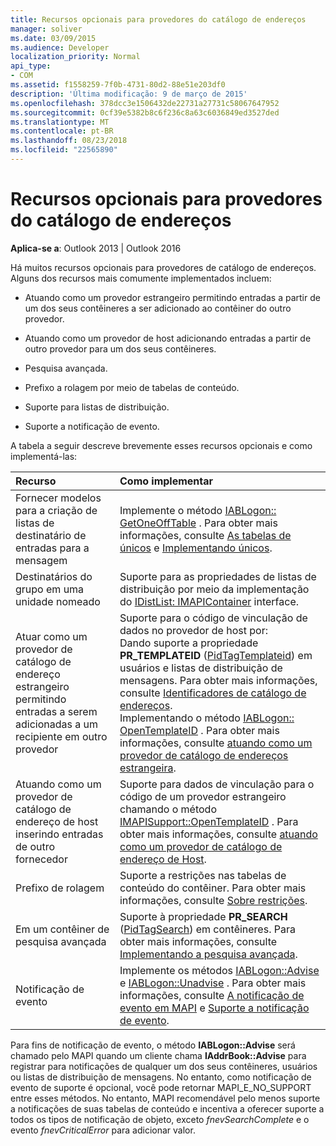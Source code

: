 ```yaml
---
title: Recursos opcionais para provedores do catálogo de endereços
manager: soliver
ms.date: 03/09/2015
ms.audience: Developer
localization_priority: Normal
api_type:
- COM
ms.assetid: f1558259-7f0b-4731-80d2-88e51e203df0
description: 'Última modificação: 9 de março de 2015'
ms.openlocfilehash: 378dcc3e1506432de22731a27731c58067647952
ms.sourcegitcommit: 0cf39e5382b8c6f236c8a63c6036849ed3527ded
ms.translationtype: MT
ms.contentlocale: pt-BR
ms.lasthandoff: 08/23/2018
ms.locfileid: "22565890"
---
```

# <a name="optional-features-for-address-book-providers"></a>Recursos opcionais para provedores do catálogo de endereços

  
  
**Aplica-se a**: Outlook 2013 | Outlook 2016 
  
Há muitos recursos opcionais para provedores de catálogo de endereços. Alguns dos recursos mais comumente implementados incluem:
  
- Atuando como um provedor estrangeiro permitindo entradas a partir de um dos seus contêineres a ser adicionado ao contêiner do outro provedor.
    
- Atuando como um provedor de host adicionando entradas a partir de outro provedor para um dos seus contêineres.
    
- Pesquisa avançada.
    
- Prefixo a rolagem por meio de tabelas de conteúdo.
    
- Suporte para listas de distribuição.
    
- Suporte a notificação de evento.
    
A tabela a seguir descreve brevemente esses recursos opcionais e como implementá-las:
  
|**Recurso**|**Como implementar**|
|:-----|:-----|
|Fornecer modelos para a criação de listas de destinatário de entradas para a mensagem  <br/> |Implemente o método [IABLogon:: GetOneOffTable](iablogon-getoneofftable.md) . Para obter mais informações, consulte [As tabelas de únicos](one-off-tables.md) e [Implementando únicos](implementing-one-off-tables.md).  <br/> |
|Destinatários do grupo em uma unidade nomeado  <br/> |Suporte para as propriedades de listas de distribuição por meio da implementação do [IDistList: IMAPIContainer](idistlistimapicontainer.md) interface.  <br/> |
|Atuar como um provedor de catálogo de endereço estrangeiro permitindo entradas a serem adicionadas a um recipiente em outro provedor  <br/> | Suporte para o código de vinculação de dados no provedor de host por:  <br/>  Dando suporte a propriedade **PR_TEMPLATEID** ([PidTagTemplateid](pidtagtemplateid-canonical-property.md)) em usuários e listas de distribuição de mensagens. Para obter mais informações, consulte [Identificadores de catálogo de endereços](address-book-identifiers.md).  <br/>  Implementando o método [IABLogon:: OpenTemplateID](iablogon-opentemplateid.md) . Para obter mais informações, consulte [atuando como um provedor de catálogo de endereços estrangeira](acting-as-a-foreign-address-book-provider.md).  <br/> |
|Atuando como um provedor de catálogo de endereço de host inserindo entradas de outro fornecedor  <br/> |Suporte para dados de vinculação para o código de um provedor estrangeiro chamando o método [IMAPISupport::OpenTemplateID](imapisupport-opentemplateid.md) . Para obter mais informações, consulte [atuando como um provedor de catálogo de endereço de Host](acting-as-a-host-address-book-provider.md).  <br/> |
|Prefixo de rolagem  <br/> |Suporte a restrições nas tabelas de conteúdo do contêiner. Para obter mais informações, consulte [Sobre restrições](about-restrictions.md).  <br/> |
|Em um contêiner de pesquisa avançada  <br/> |Suporte à propriedade **PR_SEARCH** ([PidTagSearch](pidtagsearch-canonical-property.md)) em contêineres. Para obter mais informações, consulte [Implementando a pesquisa avançada](implementing-advanced-searching.md).  <br/> |
|Notificação de evento  <br/> |Implemente os métodos [IABLogon::Advise](iablogon-advise.md) e [IABLogon::Unadvise](iablogon-unadvise.md) . Para obter mais informações, consulte [A notificação de evento em MAPI](event-notification-in-mapi.md) e [Suporte a notificação de evento](supporting-event-notification.md).  <br/> |
   
Para fins de notificação de evento, o método **IABLogon::Advise** será chamado pelo MAPI quando um cliente chama **IAddrBook::Advise** para registrar para notificações de qualquer um dos seus contêineres, usuários ou listas de distribuição de mensagens. No entanto, como notificação de evento de suporte é opcional, você pode retornar MAPI_E_NO_SUPPORT entre esses métodos. No entanto, MAPI recomendável pelo menos suporte a notificações de suas tabelas de conteúdo e incentiva a oferecer suporte a todos os tipos de notificação de objeto, exceto _fnevSearchComplete_ e o evento _fnevCriticalError_ para adicionar valor. 
  

